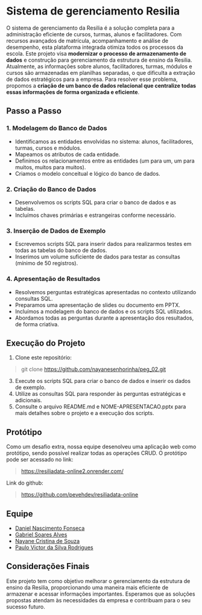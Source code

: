# Sistema de gerenciamento Resilia
O sistema de gerenciamento da Resilia é a solução completa para a administração eficiente de cursos, turmas, alunos e facilitadores. Com recursos avançados de matrícula, acompanhamento e análise de desempenho, esta plataforma integrada otimiza todos os processos da escola. Este projeto visa **modernizar o processo de armazenamento de dados** e construção para gerenciamento da estrutura de ensino da Resilia. Atualmente, as informações sobre alunos, facilitadores, turmas, módulos e cursos são armazenadas em planilhas separadas, o que dificulta a extração de dados estratégicos para a empresa. Para resolver esse problema, propomos a **criação de um banco de dados relacional que centralize todas essas informações de forma organizada e eficiente**.

## Passo a Passo

### 1. Modelagem do Banco de Dados
- Identificamos as entidades envolvidas no sistema: alunos, facilitadores, turmas, cursos e módulos.
- Mapeamos os atributos de cada entidade.
- Definimos os relacionamentos entre as entidades (um para um, um para muitos, muitos para muitos).
- Criamos o modelo conceitual e lógico do banco de dados.

### 2. Criação do Banco de Dados
- Desenvolvemos os scripts SQL para criar o banco de dados e as tabelas.
- Incluímos chaves primárias e estrangeiras conforme necessário.

### 3. Inserção de Dados de Exemplo
- Escrevemos scripts SQL para inserir dados para realizarmos testes em todas as tabelas do banco de dados.
- Inserimos um volume suficiente de dados para testar as consultas (mínimo de 50 registros).

### 4. Apresentação de Resultados
- Resolvemos perguntas estratégicas apresentadas no contexto utilizando consultas SQL.
- Preparamos uma apresentação de slides ou documento em PPTX.
- Incluímos a modelagem do banco de dados e os scripts SQL utilizados.
- Abordamos todas as perguntas durante a apresentação dos resultados, de forma criativa.

## Execução do Projeto
1. Clone este repositório: 
>git clone https://github.com/nayanesenhorinha/peg_02.git
3. Execute os scripts SQL para criar o banco de dados e inserir os dados de exemplo.
4. Utilize as consultas SQL para responder às perguntas estratégicas e adicionais.
5. Consulte o arquivo README.md e NOME-APRESENTACAO.pptx para mais detalhes sobre o projeto e a execução dos scripts.

## Protótipo
Como um desafio extra, nossa equipe desenolveu uma aplicação web como protótipo, sendo possível realizar todas as operações CRUD. O protótipo pode ser acessado no link:
> https://resiliadata-online2.onrender.com/

Link do github:
> https://github.com/pevehdev/resiliadata-online

## Equipe
- [Daniel Nascimento Fonseca](https://github.com/Dannfonseca)
- [Gabriel Soares Alves](https://github.com/Gabrielsoaresdm)
- [Nayane Cristina de Souza](https://github.com/nayanesenhorinha)
- [Paulo Victor da Silva Rodrigues](https://github.com/pevehdev)

## Considerações Finais
Este projeto tem como objetivo melhorar o gerenciamento da estrutura de ensino da Resilia, proporcionando uma maneira mais eficiente de armazenar e acessar informações importantes. Esperamos que as soluções propostas atendam às necessidades da empresa e contribuam para o seu sucesso futuro.
